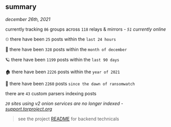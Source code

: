 
## summary
_december 26th, 2021_

currently tracking `86` groups across `118` relays & mirrors - _`51` currently online_

⏲ there have been `25` posts within the `last 24 hours`

🦈 there have been `328` posts within the `month of december`

🪐 there have been `1199` posts within the `last 90 days`

🏚 there have been `2226` posts within the `year of 2021`

🦕 there have been `2260` posts `since the dawn of ransomwatch`

there are `43` custom parsers indexing posts

_`20` sites using v2 onion services are no longer indexed - [support.torproject.org](https://support.torproject.org/onionservices/v2-deprecation/)_

> see the project [README](https://github.com/thetanz/ransomwatch#ransomwatch--) for backend technicals
